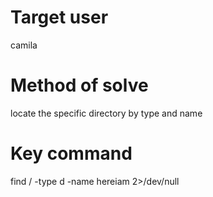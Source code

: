# Target user
camila
# Method of solve
locate the specific directory by type and name
# Key command
find / -type d -name hereiam 2>/dev/null
